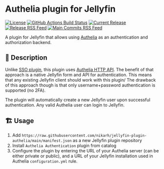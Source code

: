 # Authelia plugin for Jellyfin

[![License](https://img.shields.io/github/license/nikarh/jellyfin-plugin-authelia.svg)](https://github.com/nikarh/jellyfin-plugin-authelia)
[![GitHub Actions Build Status](https://github.com/nikarh/jellyfin-plugin-authelia/actions/workflows/release.yml/badge.svg)](https://github.com/nikarh/jellyfin-plugin-authelia/actions/workflows/release.yml)
[![Current Release](https://img.shields.io/github/release/nikarh/jellyfin-plugin-authelia.svg)](https://github.com/nikarh/jellyfin-plugin-authelia/releases)
[![Release RSS Feed](https://img.shields.io/badge/rss-releases-ffa500?logo=rss)](https://github.com/nikarh/jellyfin-plugin-authelia/releases.atom)
[![Main Commits RSS Feed](https://img.shields.io/badge/rss-commits-ffa500?logo=rss)](https://github.com/nikarh/jellyfin-plugin-authelia/commits/main.atom)


A plugin for Jellyfin that allows using [Authelia](https://www.authelia.com/) as an authentication and authorization backend.

## 🤔 Description

Unlike [SSO plugin](https://github.com/9p4/jellyfin-plugin-sso), this plugin uses [Authelia HTTP API](https://github.com/authelia/authelia/blob/master/api/openapi.yml).
The benefit of that approach is a native Jellyfin form and API for authentication. This means that any existing Jellyfin client should work with this plugin/
The drawback of this approach though is that only username+password authentication is supported (no 2FA).

The plugin will automatically create a new Jellyfin user upon successful authentication. Any valid Authelia user can login to Jellyfin.

## 🏗️ Usage

1. Add `https://raw.githubusercontent.com/nikarh/jellyfin-plugin-authelia/main/manifest.json` as a new Jellyfin plugin repository
2. Install `Authelia Authentication` plugin from catalog
3. Configure the plugin by entering the URL of your Authelia server (can be either private or public), and a URL of your Jellyfin installation used in Authelia `configuration.yml` rule.
